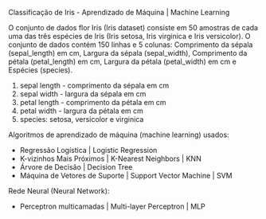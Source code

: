 Classificação de Iris - Aprendizado de Máquina | Machine Learning


O conjunto de dados flor Iris (Iris dataset) consiste em 50 amostras de cada uma das três espécies de Iris (Iris setosa, Iris virginica e Iris versicolor). O conjunto de dados contém 150 linhas e 5 colunas: Comprimento da sépala (sepal_length) em cm, Largura da sépala (sepal_width), Comprimento da pétala (petal_length) em cm, Largura da pétala (petal_width) em cm e Espécies (species).

1. sepal length - comprimento da sépala em cm
2. sepal width - largura da sépala em cm
3. petal length - comprimento da pétala em cm
4. petal width - largura da pétala em cm
5. species: setosa, versicolor e virginica


Algoritmos de aprendizado de máquina (machine learning) usados:
- Regressão Logística | Logistic Regression
- K-vizinhos Mais Próximos | K-Nearest Neighbors | KNN
- Árvore de Decisão | Decision Tree
- Máquina de Vetores de Suporte | Support Vector Machine | SVM

Rede Neural (Neural Network):
- Perceptron multicamadas | Multi-layer Perceptron | MLP
